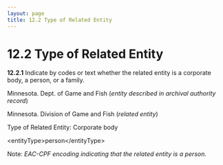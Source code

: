 ```yaml
---
layout: page
title: 12.2 Type of Related Entity
---
```

# 12.2 Type of Related Entity

**12.2.1** Indicate by codes or text whether the related entity is a corporate body, a person, or a family.

<p class="dacs-example">Minnesota. Dept. of Game and Fish (<em>entity described in archival authority record</em>)</p>
<p class="dacs-example">Minnesota. Division of Game and Fish (<em>related entity</em>)</p>
<p class="dacs-example">Type of Related Entity: Corporate body</p>
<p class="dacs-example">&lt;entityType&gt;person&lt;/entityType&gt;</p>
<p class="dacs-example">Note: <em>EAC-CPF encoding indicating that the related entity is a person.</em></p>
